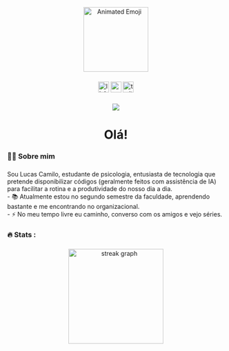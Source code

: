 <div align="center">
  <img height="150" src="https://iam-weijie.github.io/wave/hand-emoji.svg" alt="Animated Emoji"  />
</div>

###

<div align="center">
  <img src="https://img.shields.io/static/v1?message=LinkedIn&logo=linkedin&label=&color=0077B5&logoColor=white&labelColor=&style=for-the-badge" height="25" alt="linkedin logo"  />
  <img src="https://img.shields.io/static/v1?message=Youtube&logo=youtube&label=&color=FF0000&logoColor=white&labelColor=&style=for-the-badge" height="25" alt="youtube logo"  />
  <img src="https://img.shields.io/static/v1?message=Twitter&logo=twitter&label=&color=1DA1F2&logoColor=white&labelColor=&style=for-the-badge" height="25" alt="twitter logo"  />
</div>

###

<div align="center">
  <img src="https://visitor-badge.laobi.icu/badge?page_id=luascfl.luascfl&"  />
</div>

###

<h1 align="center">Olá!</h1>

###

<h3 align="left">👩‍💻  Sobre mim</h3>

###

<p align="left">Sou Lucas Camilo, estudante de psicologia, entusiasta de tecnologia que pretende disponibilizar códigos (geralmente feitos com assistência de IA) para facilitar a rotina e a produtividade do nosso dia a dia. <br>- 📚 Atualmente estou no segundo semestre da faculdade, aprendendo bastante e me encontrando no organizacional. <br>- ⚡ No meu tempo livre eu caminho, converso com os amigos e vejo séries. </p>

###

<h3 align="left">🔥   Stats :</h3>

###

<div align="center">
  <img src="https://streak-stats.demolab.com/demo/?user=luascfl&theme=dark&hide_border=true&border_radius=4.5&locale=pt_BR&short_numbers=false&date_format=&mode=daily&exclude_days=&sections=total%2Ccurrent%2Clongest&card_width=495&card_height=195&type=svg&background-type=solid&properties=background" height="220" alt="streak graph"  />
</div>

###
